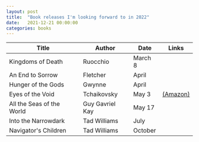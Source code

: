```yaml
---
layout: post
title:  "Book releases I'm looking forward to in 2022"
date:   2021-12-21 00:00:00
categories: books
---
```


| Title | Author | Date | Links |
| --- | --- | --- | --- |
| Kingdoms of Death | Ruocchio | March 8 | | 
| An End to Sorrow | Fletcher | April | |
| Hunger of the Gods | Gwynne | April | |
| Eyes of the Void | Tchaikovsky | May 3 | [\(Amazon\)](https://www.amazon.com/gp/product/B09FJPJLH6?storeType=ebooks&pf_rd_p=f8605f7c-c103-4d52-bb57-2e135008faf1&pf_rd_r=F93DZQ05ZWHBDCTTVR0K&pd_rd_wg=DJwkG&pd_rd_i=B09FJPJLH6&ref_=dbs_f_def_rwt_wigo_PUWYL_recs_wigo_6&pd_rd_w=I09O7&pd_rd_r=030238f5-ff13-49b0-ab79-543ec7214f89) |
| All the Seas of the World | Guy Gavriel Kay | May 17 | |
| Into the Narrowdark | Tad Williams | July | |
| Navigator's Children | Tad Williams | October | |
